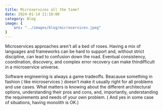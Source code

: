 ```yaml
---
title: Microservices all the time?
date: 2024-01-14 11:10:00
category: Blog
image: {
	src: "../images/blog/microservices.jpeg"
}
---
```


Microservices approaches aren't all a bed of roses. Having a mix of languages and frameworks can be hard to support and, without strict discipline, can lead to confusion down the road. Eventual consistency, coordination, discovery, and complex error recovery can make thindifficult in a microservice universe.

Software engineering is always a game tradeoffs. Beacause something in fashion ( like microservices ) doesn't make it usually right for all problems and use cases. What matters is knowing about the different architectural options, understanding their pros and cons, and, importantly, understanding the requirements and needs of your own problem. ( And yes in some case of situations, having monolith is OK.) 

